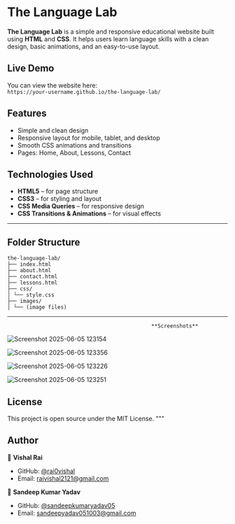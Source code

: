 # The Language Lab

**The Language Lab** is a simple and responsive educational website built using **HTML** and **CSS**. It helps users learn language skills with a clean design, basic animations, and an easy-to-use layout.

## Live Demo

You can view the website here:  
`https://your-username.github.io/the-language-lab/`  


## Features

- Simple and clean design  
- Responsive layout for mobile, tablet, and desktop  
- Smooth CSS animations and transitions  
- Pages: Home, About, Lessons, Contact
  
## Technologies Used

- **HTML5** – for page structure  
- **CSS3** – for styling and layout  
- **CSS Media Queries** – for responsive design  
- **CSS Transitions & Animations** – for visual effects 
---
## Folder Structure

```
the-language-lab/
├── index.html
├── about.html
├── contact.html
├── lessons.html
├── css/
│ └── style.css
├── images/
│ └── (image files)

```
---

                                            
                                                  **Screenshots**
![Screenshot 2025-06-05 123154](https://github.com/user-attachments/assets/427e084d-7f2b-4fd8-9937-52263b23fd37)

![Screenshot 2025-06-05 123356](https://github.com/user-attachments/assets/76274615-ff82-4d25-9927-9ef8594e1abd)

![Screenshot 2025-06-05 123226](https://github.com/user-attachments/assets/c6985aa7-a053-4bcd-9b3a-28c720799370)

![Screenshot 2025-06-05 123251](https://github.com/user-attachments/assets/47230fec-6ca2-4190-ac5a-b46851ac6798)






## License

This project is open source under the MIT License.
"""
## Author

👤 **Vishal Rai**

- GitHub: [@rai0vishal](https://github.com/rai0vishal)  
- Email: raivishal2121@gmail.com
  
👤 **Sandeep Kumar Yadav**

- GitHub: [@sandeepkumaryadav05](https://github.com/sandeepkumaryadav05)
- Email: sandeepyadav051003@gmail.com


  


